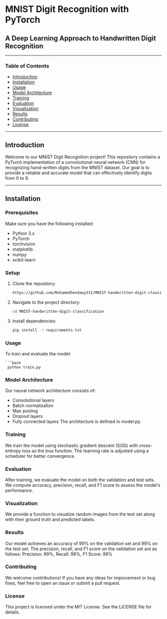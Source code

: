 # MNIST Digit Recognition with PyTorch

## A Deep Learning Approach to Handwritten Digit Recognition

---

### Table of Contents

- [Introduction](#introduction)
- [Installation](#installation)
- [Usage](#usage)
- [Model Architecture](#model-architecture)
- [Training](#training)
- [Evaluation](#evaluation)
- [Visualization](#visualization)
- [Results](#results)
- [Contributing](#contributing)
- [License](#license)

---

## Introduction

Welcome to our MNIST Digit Recognition project! This repository contains a PyTorch implementation of a convolutional neural network (CNN) for recognizing hand-written digits from the MNIST dataset. Our goal is to provide a reliable and accurate model that can effectively identify digits from 0 to 9.

---

## Installation

### Prerequisites

Make sure you have the following installed:

- Python 3.x
- PyTorch
- torchvision
- matplotlib
- numpy
- scikit-learn

### Setup

1. Clone the repository:

   ```bash
   https://github.com/Mohamedhendawy312/MNIST-handwritten-digit-classification.git

2. Navigate to the project directory:

   ```bash
   cd MNIST-handwritten-digit-classification

3. Install dependencies:

   ```bash
   pip install -r requirements.txt

### Usage

To train and evaluate the model:

    ```bash
     python train.py

### Model Architecture

  Our neural network architecture consists of:
  
  - Convolutional layers
  - Batch normalization
  - Max pooling
  - Dropout layers
  - Fully connected layers
  The architecture is defined in model.py.

### Training

  We train the model using stochastic gradient descent (SGD) with cross-entropy loss as the loss function. The learning rate is adjusted using a scheduler for better convergence.

### Evaluation

  After training, we evaluate the model on both the validation and test sets. We compute accuracy, precision, recall, and F1 score to assess the model's performance.

### Visualization

  We provide a function to visualize random images from the test set along with their ground truth and predicted labels.

### Results

  Our model achieves an accuracy of 99% on the validation set and 99% on the test set. The precision, recall, and F1 score on the validation set are as follows: Precision: 99%, Recall: 99%, F1 Score: 99%

### Contributing

  We welcome contributions! If you have any ideas for improvement or bug fixes, feel free to open an issue or submit a pull request.

### License

  This project is licensed under the MIT License. See the LICENSE file for details.


